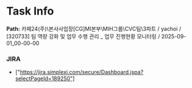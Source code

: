 # Task Info

**Path:** 카페24(주)\본사사업장\[CG]MI본부\MIH그룹\CVC팀\3파트 / yachoi / [320733] 팀 역량 강화 및 업무 수행 관리 _ 업무 진행현황 모니터링 / 2025-09-01_00-00-00

### JIRA
- ["https://jira.simplexi.com/secure/Dashboard.jspa?selectPageId=189250"]


